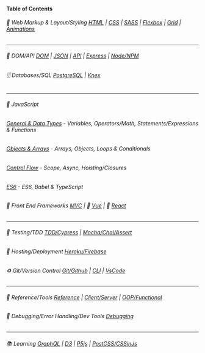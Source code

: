 #### Table of Contents

###### :large_blue_diamond: Web Markup & Layout/Styling [HTML](https://github.com/bencasalino/Knowledge/wiki/html) |  [CSS](https://github.com/bencasalino/Knowledge/wiki/css) |  [SASS](https://github.com/bencasalino/Knowledge/wiki/sass) | [Flexbox](https://github.com/bencasalino/Knowledge/wiki/flexbox) | [Grid](https://github.com/bencasalino/Knowledge/wiki/grid) |  [Animations](https://github.com/bencasalino/Knowledge/wiki/animations)

***

######  :beginner: DOM/API [DOM](https://github.com/bencasalino/Knowledge/wiki/dom) | [JSON](https://github.com/bencasalino/Knowledge/wiki/json) | [API](https://github.com/bencasalino/Knowledge/wiki/api) | [Express](https://github.com/bencasalino/Knowledge/wiki/express) | [Node/NPM](https://github.com/bencasalino/Knowledge/wiki/node)

######  :file_cabinet: Databases/SQL [PostgreSQL](https://github.com/bencasalino/Knowledge/wiki/PostgreSQL) | [Knex](https://github.com/bencasalino/Knowledge/wiki/knex)

 ***

###### :large_orange_diamond: JavaScript

 ###### [General & Data Types](https://github.com/bencasalino/Knowledge/wiki/js1) - Variables, Operators/Math, Statements/Expressions & Functions

 ######  [Objects & Arrays](https://github.com/bencasalino/Knowledge/wiki/js2) - Arrays, Objects, Loops & Conditionals

 ######  [Control Flow](https://github.com/bencasalino/Knowledge/wiki/control-flow) - Scope, Async, Hoisting/Closures

 ###### [ES6](https://github.com/bencasalino/Knowledge/wiki/es6) -  ES6, Babel & TypeScript

######  :small_orange_diamond: Front End Frameworks [MVC](https://github.com/bencasalino/Knowledge/wiki/mvc) | :green_book: [Vue](https://github.com/bencasalino/Knowledge/wiki/vue) |  :blue_book: [React](https://github.com/bencasalino/Knowledge/wiki/react)

***

###### :vertical_traffic_light: Testing/TDD [TDD/Cypress](https://github.com/bencasalino/Knowledge/wiki/tdd-cypress) | [Mocha/Chai/Assert](https://github.com/bencasalino/Knowledge/wiki/mocha-chai-assert)

###### :rocket: Hosting/Deployment [Heroku/Firebase](https://github.com/bencasalino/Knowledge/wiki/hosting)

###### :recycle: Git/Version Control [Git/Github](https://github.com/bencasalino/Knowledge/wiki/git) | [CLI](https://github.com/bencasalino/Knowledge/wiki/cli) | [VsCode](https://github.com/bencasalino/Knowledge/wiki/vscode)


***

###### :wrench: Reference/Tools [Reference](https://github.com/bencasalino/Knowledge/wiki/reference) | [Client/Server](https://github.com/bencasalino/Knowledge/wiki/decoupled) |  [OOP/Functional](https://github.com/bencasalino/Knowledge/wiki/patterns)

###### :construction: Debugging/Error Handling/Dev Tools [Debugging](https://github.com/bencasalino/Knowledge/wiki/debugging)

***

###### :books: Learning [GraphQL](https://github.com/bencasalino/Knowledge/wiki/graphql) | [D3](https://github.com/bencasalino/Knowledge/wiki/d3) | [P5js](https://github.com/bencasalino/Knowledge/wiki/p5js) | [PostCSS/CSSinJs](https://github.com/bencasalino/Knowledge/wiki/postcss)








